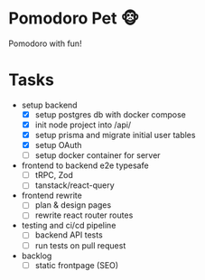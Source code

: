 # Pomodoro Pet 🐵
Pomodoro with fun!

# Tasks

- setup backend
  - [x] setup postgres db with docker compose
  - [x] init node project into /api/
  - [x] setup prisma and migrate initial user tables
  - [x] setup OAuth
  - [ ] setup docker container for server
- frontend to backend e2e typesafe
  - [ ] tRPC, Zod
  - [ ] tanstack/react-query
- frontend rewrite
  - [ ] plan & design pages
  - [ ] rewrite react router routes
- testing and ci/cd pipeline
  - [ ] backend API tests
  - [ ] run tests on pull request
- backlog
  - [ ] static frontpage (SEO)